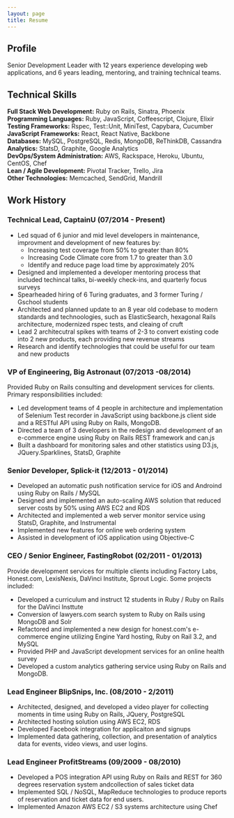 ```yaml
---
layout: page
title: Resume
---
```


## Profile

Senior Development Leader with 12 years experience developing web applications, and 6 years leading, mentoring, and training technical teams.

## Technical Skills

**Full Stack Web Development:** Ruby on Rails, Sinatra, Phoenix<br />
**Programming Languages:** Ruby, JavaScript, Coffeescript, Clojure, Elixir<br />
**Testing Frameworks:** Rspec, Test::Unit, MiniTest, Capybara, Cucumber<br />
**JavaScript Frameworks:** React, React Native, Backbone<br />
**Databases:** MySQL, PostgreSQL, Redis, MongoDB, ReThinkDB, Cassandra<br />
**Analytics:** StatsD, Graphite, Google Analytics<br />
**DevOps/System Administration:** AWS, Rackspace, Heroku, Ubuntu, CentOS, Chef<br />
**Lean / Agile Development:** Pivotal Tracker, Trello, Jira<br />
**Other Technologies:** Memcached, SendGrid, Mandrill<br />


## Work History

### Technical Lead, CaptainU (07/2014 - Present)

- Led squad of 6 junior and mid level developers in maintenance, improvment and development of new features by:
    - Increasing test coverage from 50% to greater than 80%
    - Increasing Code Climate core from 1.7 to greater than 3.0
    - Identify and reduce page load time by approximately 20%
- Designed and implemented a developer mentoring process that included techincal talks, bi-weekly check-ins, and quarterly focus surveys
- Spearheaded hiring of 6 Turing graduates, and 3 former Turing / Gschool students
- Architected and planned update to an 8 year old codebase to modern standards and technoologies, such as ElasticSearch, hexagonal Rails architecture, modernized rspec tests, and cleaing of cruft
- Lead 2 architecutral spikes with teams of 2-3 to convert existing code into 2 new products, each providing new revenue streams
- Research and identify technologies that could be useful for our team and new products

### VP of Engineering, Big Astronaut (07/2013 -08/2014)

Provided Ruby on Rails consulting and development services for clients. Primary responsibilities included:

- Led development teams of 4 people in architecture and implementation of Selenium Test recorder in JavaScript using backbone.js client side and a RESTful API using Ruby on Rails, MongoDB.
- Directed a team of 3 developers in the redesign and development of an e-commerce engine using  Ruby on Rails REST framework and can.js
- Built a dashboard for monitoring sales and other statistics using D3.js, JQuery.Sparklines, StatsD, Graphite


### Senior Developer, Splick-it (12/2013 - 01/2014)

- Developed an automatic push notification service for iOS and Androind using Ruby on Rails / MySQL
- Designed and implemented an auto-scaling AWS solution that reduced server costs by 50% using AWS EC2 and RDS
- Architected and implemented a web server monitor service using StatsD, Graphite, and Instrumental
- Implemented new features for online web ordering system
- Assisted in development of iOS application using Objective-C


### CEO / Senior Engineer, FastingRobot (02/2011 - 01/2013)

Provide development services for multiple clients including Factory Labs, Honest.com, LexisNexis, DaVinci Institute, Sprout Logic. Some projects included:

- Developed a curriculum and instruct 12 students in Ruby / Ruby on Rails for the DaVinci Insttute
- Conversion of lawyers.com search system to Ruby on Rails using MongoDB and Solr
- Refactored and implemented a new design for honest.com's e-commerce engine utilizing Engine Yard hosting, Ruby on Rail 3.2, and MySQL
- Provided PHP and JavaScript development services for an online health survey
- Developed a custom analytics gathering service using Ruby on Rails and MongoDB.

### Lead Engineer BlipSnips, Inc. (08/2010 - 2/2011)

- Architected, designed, and developed a video player for collecting moments in time using Ruby on Rails, JQuery, PostgreSQL
- Architected hosting solution using AWS EC2, RDS
- Developed Facebook integration for applicaiton and signups
- Implemented data gathering, collection, and presentation of analytics data for events, video views, and user logins.

### Lead Engineer ProfitStreams (09/2009 - 08/2010)

- Developed a POS integration API using Ruby on Rails and REST for 360 degrees reservation system andcollection of sales ticket data
- Implemented SQL / NoSQL, MapReduce technologies to produce reports of reservation and ticket data for end users.
- Implemented Amazon AWS EC2 / S3 systems architecture using Chef
